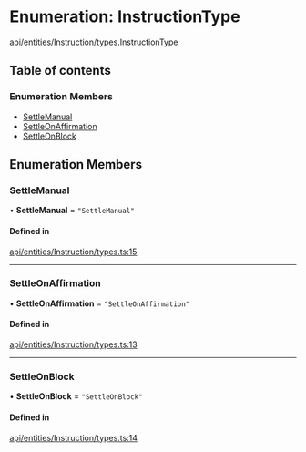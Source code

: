 # Enumeration: InstructionType

[api/entities/Instruction/types](../wiki/api.entities.Instruction.types).InstructionType

## Table of contents

### Enumeration Members

- [SettleManual](../wiki/api.entities.Instruction.types.InstructionType#settlemanual)
- [SettleOnAffirmation](../wiki/api.entities.Instruction.types.InstructionType#settleonaffirmation)
- [SettleOnBlock](../wiki/api.entities.Instruction.types.InstructionType#settleonblock)

## Enumeration Members

### SettleManual

• **SettleManual** = ``"SettleManual"``

#### Defined in

[api/entities/Instruction/types.ts:15](https://github.com/PolymeshAssociation/polymesh-sdk/blob/91c2d2d8/src/api/entities/Instruction/types.ts#L15)

___

### SettleOnAffirmation

• **SettleOnAffirmation** = ``"SettleOnAffirmation"``

#### Defined in

[api/entities/Instruction/types.ts:13](https://github.com/PolymeshAssociation/polymesh-sdk/blob/91c2d2d8/src/api/entities/Instruction/types.ts#L13)

___

### SettleOnBlock

• **SettleOnBlock** = ``"SettleOnBlock"``

#### Defined in

[api/entities/Instruction/types.ts:14](https://github.com/PolymeshAssociation/polymesh-sdk/blob/91c2d2d8/src/api/entities/Instruction/types.ts#L14)

